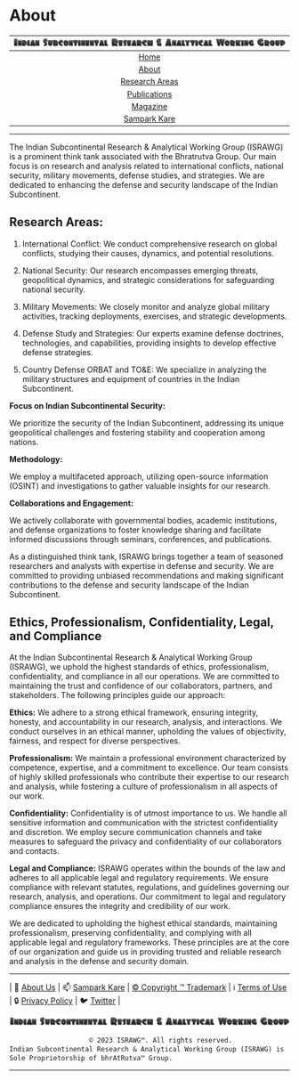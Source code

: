 # **About**

| ![ISRAWG Logo](../text_logo.png) |
| :-------------------------------------------------:       |
| [Home](../home.md)                                        |
| [About](about.md)                                         |
| [Research Areas](research.md)                             |
| [Publications](../publication/publications.md)            |
| [Magazine](../magazine/magazine.md)                       |
| [Sampark Kare](sampark.md)                                |

___

The Indian Subcontinental Research & Analytical Working Group (ISRAWG) is a prominent think tank associated with the Bhratrutva Group. Our main focus is on research and analysis related to international conflicts, national security, military movements, defense studies, and strategies. We are dedicated to enhancing the defense and security landscape of the Indian Subcontinent.

## **Research Areas:**

1. International Conflict: We conduct comprehensive research on global conflicts, studying their causes, dynamics, and potential resolutions.

2. National Security: Our research encompasses emerging threats, geopolitical dynamics, and strategic considerations for safeguarding national security.

3. Military Movements: We closely monitor and analyze global military activities, tracking deployments, exercises, and strategic developments.

4. Defense Study and Strategies: Our experts examine defense doctrines, technologies, and capabilities, providing insights to develop effective defense strategies.

5. Country Defense ORBAT and TO&E: We specialize in analyzing the military structures and equipment of countries in the Indian Subcontinent.

**Focus on Indian Subcontinental Security:**

We prioritize the security of the Indian Subcontinent, addressing its unique geopolitical challenges and fostering stability and cooperation among nations.

**Methodology:**

We employ a multifaceted approach, utilizing open-source information (OSINT) and investigations to gather valuable insights for our research.

**Collaborations and Engagement:**

We actively collaborate with governmental bodies, academic institutions, and defense organizations to foster knowledge sharing and facilitate informed discussions through seminars, conferences, and publications.

As a distinguished think tank, ISRAWG brings together a team of seasoned researchers and analysts with expertise in defense and security. We are committed to providing unbiased recommendations and making significant contributions to the defense and security landscape of the Indian Subcontinent.

## **Ethics, Professionalism, Confidentiality, Legal, and Compliance**

At the Indian Subcontinental Research & Analytical Working Group (ISRAWG), we uphold the highest standards of ethics, professionalism, confidentiality, and compliance in all our operations. We are committed to maintaining the trust and confidence of our collaborators, partners, and stakeholders. The following principles guide our approach:

**Ethics:** We adhere to a strong ethical framework, ensuring integrity, honesty, and accountability in our research, analysis, and interactions. We conduct ourselves in an ethical manner, upholding the values of objectivity, fairness, and respect for diverse perspectives.

**Professionalism:** We maintain a professional environment characterized by competence, expertise, and a commitment to excellence. Our team consists of highly skilled professionals who contribute their expertise to our research and analysis, while fostering a culture of professionalism in all aspects of our work.

**Confidentiality:** Confidentiality is of utmost importance to us. We handle all sensitive information and communication with the strictest confidentiality and discretion. We employ secure communication channels and take measures to safeguard the privacy and confidentiality of our collaborators and contacts.

**Legal and Compliance:** ISRAWG operates within the bounds of the law and adheres to all applicable legal and regulatory requirements. We ensure compliance with relevant statutes, regulations, and guidelines governing our research, analysis, and operations. Our commitment to legal and regulatory compliance ensures the integrity and credibility of our work.

We are dedicated to upholding the highest ethical standards, maintaining professionalism, preserving confidentiality, and complying with all applicable legal and regulatory frameworks. These principles are at the core of our organization and guide us in providing trusted and reliable research and analysis in the defense and security domain.

___

| 📝 [About Us](about.md) | 📫 [Sampark Kare](sampark.md) | [© Copyright ™️ Trademark](copyright&trademark.md) | ℹ️  [Terms of Use](termsofuse.md) | 🔒 [Privacy Policy](privacy&policy.md) | 🐦 [Twitter](https://twitter.com/israwg_) |

![Indian Subcontinental Research & Analytical Working Group (ISRAWG)](../text_logo.png)

                        © 2023 ISRAWG™️. All rights reserved. 
    Indian Subcontinental Research & Analytical Working Group (ISRAWG) is Sole Proprietorship of bhrAtRutva™️ Group.
___
